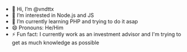 - 👋 Hi, I’m @vndttx
- 👀 I’m interested in Node.js and JS
- 🌱 I’m currently learning PHP and trying to do it asap
- 😄 Pronouns: He/Him
- ⚡ Fun fact: I currently work as an investment advisor and I'm trying to get as much knowledge as possible

<!---
vndttx/vndttx is a ✨ special ✨ repository because its `README.md` (this file) appears on your GitHub profile.
You can click the Preview link to take a look at your changes.
--->
